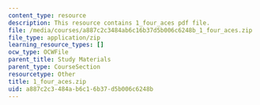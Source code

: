 ```yaml
---
content_type: resource
description: This resource contains 1_four_aces pdf file.
file: /media/courses/a887c2c3484ab6c16b37d5b006c6248b_1_four_aces.zip
file_type: application/zip
learning_resource_types: []
ocw_type: OCWFile
parent_title: Study Materials
parent_type: CourseSection
resourcetype: Other
title: 1_four_aces.zip
uid: a887c2c3-484a-b6c1-6b37-d5b006c6248b
---
```

